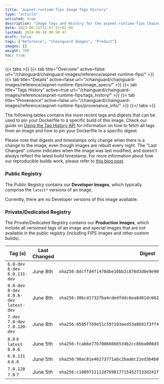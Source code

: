 ```yaml
---
title: "aspnet-runtime-fips Image Tags History"
type: "article"
unlisted: true
description: "Image Tags and History for the aspnet-runtime-fips Chainguard Image"
date: 2023-06-22T11:07:52+02:00
lastmod: 2024-06-10 00:50:47
draft: false
tags: ["Reference", "Chainguard Images", "Product"]
images: []
weight: 700
toc: true
---
```


{{< tabs >}}
{{< tab title="Overview" active=false url="/chainguard/chainguard-images/reference/aspnet-runtime-fips/" >}}
{{< tab title="Details" active=false url="/chainguard/chainguard-images/reference/aspnet-runtime-fips/image_specs/" >}}
{{< tab title="Tags History" active=true url="/chainguard/chainguard-images/reference/aspnet-runtime-fips/tags_history/" >}}
{{< tab title="Provenance" active=false url="/chainguard/chainguard-images/reference/aspnet-runtime-fips/provenance_info/" >}}
{{</ tabs >}}

The following tables contains the most recent tags and digests that can be used to pin your Dockerfile to a specific build of this image. Check our guide on [Using the Tag History API](/chainguard/chainguard-images/using-the-tag-history-api/) for information on how to fetch all tags from an image and how to pin your Dockerfile to a specific digest.

Please note that digests and timestamps only change when there is a change to the image, even though images are rebuilt every night. The "Last Changed" column indicates when the image was last modified, and doesn't always reflect the latest build timestamp. For more information about how our reproducible builds work, please refer to [this blog post](https://www.chainguard.dev/unchained/reproducing-chainguards-reproducible-image-builds).

### Public Registry
The Public Registry contains our **Developer Images**, which typically comprise the `latest*` versions of an image.

Currently, there are no Developer versions of this image available.

### Private/Dedicated Registry
The Private/Dedicated Registry contains our **Production Images**, which include all versioned tags of an image and special images that are not available in the public registry (including FIPS images and other custom builds).

| Tag (s)                                     | Last Changed | Digest                                                                    |
|---------------------------------------------|--------------|---------------------------------------------------------------------------|
|  `6.0-dev` `6-dev` `6.0.131-dev`            | June 8th     | `sha256:8dcffd4f1478dbe16bb2c876d3d0e9e90a04a2bfd787ec812d90302a432a67ce` |
|  `8.0-dev` `8-dev` `8.0.6-dev` `latest-dev` | June 8th     | `sha256:38bcd1732fba4cdedfddc6ea8d81dc66281641288bde6dae8e2c51f83b391325` |
|  `7-dev` `7.0-dev` `7.0.120-dev`            | June 8th     | `sha256:8585f7b9e51c597103aed53a8691f3ff4a310514b19d5a34e12d5ad432528e64` |
|  `8.0` `8` `latest` `8.0.6`                 | June 5th     | `sha256:fcab6e77b70066666534b2cc8bba008d3fa9bb243faa724d1e711bd22f75c628` |
|  `6.0.131` `6` `6.0`                        | June 5th     | `sha256:90ac81e46273771abc2baabc21ed3b4b0b946625bf80bce9a9684d06cd153c48` |
|  `7.0.120` `7.0` `7`                        | June 5th     | `sha256:c1089711112d7698177154527133d241f9674b05aa2caf9bb3c720b47910b272` |


